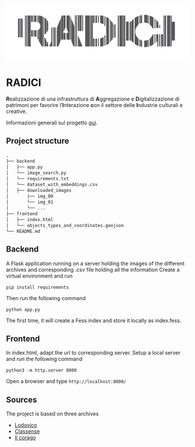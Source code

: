 ![RADICI LOGO.](RADICI_LOGO.png)
# RADICI
**R**ealizzazione di una infrastruttura di **A**ggregazione e **D**igitalizzazione di patrimoni per favorire l’**I**nterazione **c**on il settore delle **I**ndustrie culturali e creative.

Informazioni generali sul progetto [qui](https://www.unibo.it/it/ricerca/progetti-e-iniziative/pr-fesr-emilia-romagna-2021-2027/1223/20430/20509).


## Project structure

```
.                  
├── backend
│   ├── app.py        
│   └── image_search.py    
│   └── requirements.txt
│   └── dataset_with_embeddings.csv
│   ├── downloaded_images
│       ├── img_00        
│       └── img_01    
│       └── ...                   
├── frontend
│   ├── index.html       
│   └── objects_types_and_coordinates.geojson                      
└── README.md
```

## Backend
A Flask application running on a server holding the images of the different archives and corresponding .csv file holding all the information
Create a virtual environment and run 
```
pip install requirements
```
Then run the following command
```
python app.py
```
The first time, it will create a Fess index and store it locally as index.fess.

## Frontend
In index.html, adapt the url to corresponding server.
Setup a local server and run the following command
```
python3 -m http.server 8000
```
Open a browser and type `http://localhost:8000/`
## Sources
The project is based on three archives
- [Lodovico](https://lodovico.medialibrary.it/)
- [Classense](https://www.cdc.classense.ra.it/s/Classense/page/home)
- [Il corago](http://www.ilcorago.org/benedetti/benedetti.asp)
